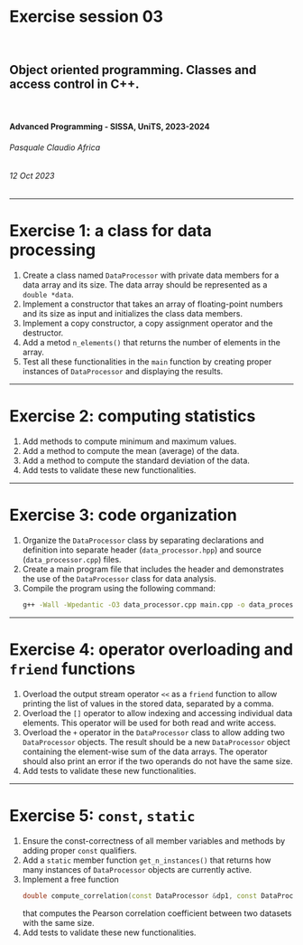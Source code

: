 <!--
title: Exercise session 03
paginate: true

_class: titlepage
-->

# Exercise session 03
<br>

## Object oriented programming. Classes and access control in C++.
<br>

#### Advanced Programming - SISSA, UniTS, 2023-2024

###### Pasquale Claudio Africa

###### 12 Oct 2023

---

# Exercise 1: a class for data processing
1. Create a class named `DataProcessor` with private data members for a data array and its size. The data array should be represented as a `double *data`.
2. Implement a constructor that takes an array of floating-point numbers and its size as input and initializes the class data members.
3. Implement a copy constructor, a copy assignment operator and the destructor.
4. Add a metod `n_elements()` that returns the number of elements in the array.
5. Test all these functionalities in the `main` function by creating proper instances of `DataProcessor` and displaying the results.

---

# Exercise 2: computing statistics
1. Add methods to compute minimum and maximum values.
2. Add a method to compute the mean (average) of the data.
3. Add a method to compute the standard deviation of the data.
4. Add tests to validate these new functionalities.

---

# Exercise 3: code organization
1. Organize the `DataProcessor` class by separating declarations and definition into separate header (`data_processor.hpp`) and source (`data_processor.cpp`) files.
2. Create a main program file that includes the header and demonstrates the use of the `DataProcessor` class for data analysis.
3. Compile the program using the following command:
   ```bash
   g++ -Wall -Wpedantic -O3 data_processor.cpp main.cpp -o data_processor
   ```

---

# Exercise 4: operator overloading and `friend` functions
1. Overload the output stream operator `<<` as a `friend` function to allow printing the list of values in the stored data, separated by a comma.
2. Overload the `[]` operator to allow indexing and accessing individual data elements. This operator will be used for both read and write access.
3. Overload the `+` operator in the `DataProcessor` class to allow adding two `DataProcessor` objects. The result should be a new `DataProcessor` object containing the element-wise sum of the data arrays. The operator should also print an error if the two operands do not have the same size.
4. Add tests to validate these new functionalities.

---

# Exercise 5: `const`, `static`
1. Ensure the const-correctness of all member variables and methods by adding proper `const` qualifiers.
2. Add a `static` member function `get_n_instances()` that returns how many instances of `DataProcessor` objects are currently active.
3. Implement a free function
   ```cpp
   double compute_correlation(const DataProcessor &dp1, const DataProcessor &dp2);
   ```
   that computes the Pearson correlation coefficient between two datasets with the same size.
4. Add tests to validate these new functionalities.
